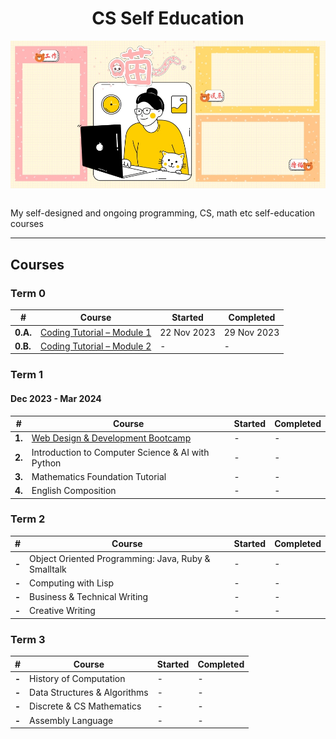 <div align="center">
  <h1>CS Self Education</h1>
  <img src="banner.jpg" align="center"/>
  <br/><br/>
</div>

My self-designed and ongoing programming, CS, math etc self-education courses

---

## Courses

### Term 0

| # | Course | Started | Completed |
| ----------- | ----------- | ----------- | ----------- |
| **0.A.** | [Coding Tutorial – Module 1](https://github.com/abeerration/Coding-Tutorial-Module-1) | 22 Nov 2023 | 29 Nov 2023 |
| **0.B.** | [Coding Tutorial – Module 2](https://github.com/abeerration/Coding-Tutorial-Module-2) | - | - |

### Term 1
#### Dec 2023 - Mar 2024

| # | Course | Started | Completed |
| ----------- | ----------- | ----------- | ----------- |
| **1.** | [Web Design & Development Bootcamp](https://github.com/abeerration/Web-Design-Development-Bootcamp) | - | - | - |
| **2.** | Introduction to Computer Science & AI with Python | - | - |
| **3.** | Mathematics Foundation Tutorial | - | - |
| **4.** | English Composition | - | - |

### Term 2

| # | Course | Started | Completed |
| ----------- | ----------- | ----------- | ----------- |
| **-** | Object Oriented Programming: Java, Ruby & Smalltalk | - | - |
| **-** | Computing with Lisp | - | - |
| **-** | Business & Technical Writing | - | - |
| **-** | Creative Writing | - | - |

### Term 3

| # | Course | Started | Completed |
| ----------- | ----------- | ----------- | ----------- |
| **-** | History of Computation | - | - |
| **-** | Data Structures & Algorithms | - | - |
| **-** | Discrete & CS Mathematics | - | - |
| **-** | Assembly Language | - | - |

